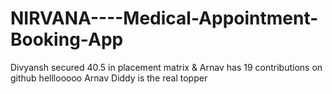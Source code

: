 # NIRVANA----Medical-Appointment-Booking-App 
Divyansh secured 40.5 in placement matrix & Arnav has 19 contributions on github helllooooo
Arnav Diddy is the real topper
